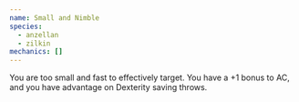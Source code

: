 ```yaml
---
name: Small and Nimble
species:
  - anzellan
  - zilkin
mechanics: []
---
```

You are too small and fast to effectively target. You have a +1 bonus to AC, and you have advantage on Dexterity saving throws.
